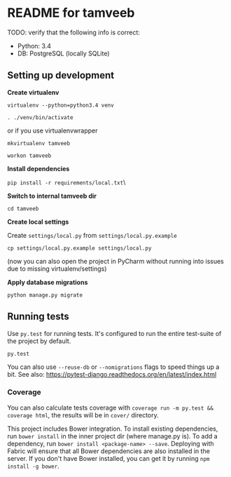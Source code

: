# README for tamveeb

TODO: verify that the following info is correct:

 - Python:  3.4
 - DB:      PostgreSQL (locally SQLite)

## Setting up development

**Create virtualenv**

 `virtualenv --python=python3.4 venv`

 `. ./venv/bin/activate`

or if you use virtualenvwrapper

 `mkvirtualenv tamveeb`

 `workon tamveeb`

**Install dependencies**

 `pip install -r requirements/local.txt`\

**Switch to internal tamveeb dir**

 `cd tamveeb`

**Create local settings**

Create `settings/local.py` from `settings/local.py.example`

    cp settings/local.py.example settings/local.py

(now you can also open the project in PyCharm without running into issues due to missing virtualenv/settings)

**Apply database migrations**

 `python manage.py migrate`



## Running tests

Use `py.test` for running tests. It's configured to run the entire test-suite of the project by default.

    py.test

You can also use `--reuse-db` or `--nomigrations` flags to speed things up a bit. See also:
https://pytest-django.readthedocs.org/en/latest/index.html

### Coverage

You can also calculate tests coverage with `coverage run -m py.test && coverage html`,
the results will be in `cover/` directory.



This project includes Bower integration.
To install existing dependencies, run `bower install` in the inner project dir (where manage.py is).
To add a dependency, run `bower install <package-name> --save`.
Deploying with Fabric will ensure that all Bower dependencies are also installed in the server.
If you don't have Bower installed, you can get it by running `npm install -g bower`.
